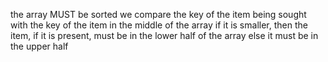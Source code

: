 the array MUST be sorted
    we compare the key of the item being sought with the key of the item in the middle of the array
    if it is smaller, then the item, if it is present, must be in the lower half of the array
    else it must be in the upper half